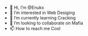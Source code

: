 - 👋 Hi, I’m @Enukx
- 👀 I’m interested in Web Desiging
- 🌱 I’m currently learning Cracking
- 💞️ I’m looking to collaborate on Mafia
- 📫 How to reach me Cool

<!---
Enukx/Enukx is a ✨ special ✨ repository because its `README.md` (this file) appears on your GitHub profile.
You can click the Preview link to take a look at your changes.
--->
